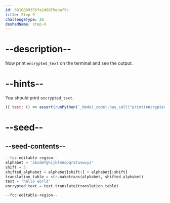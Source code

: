 ```yaml
---
id: 6810869355fa2468f9ebaf9c
title: Step 9
challengeType: 20
dashedName: step-9
---
```


# --description--

Now print `encrypted_text` on the terminal and see the output.

# --hints--

You should print `encrypted_text`.

```js
({ test: () => assert(runPython(`_Node(_code).has_call("print(encrypted_text)")`)) })
```

# --seed--

## --seed-contents--

```py
--fcc-editable-region--
alphabet = 'abcdefghijklmnopqrstuvwxyz'
shift = 5
shifted_alphabet = alphabet[shift:] + alphabet[:shift]
translation_table = str.maketrans(alphabet, shifted_alphabet)
text = 'hello world'
encrypted_text = text.translate(translation_table)

--fcc-editable-region--
```

